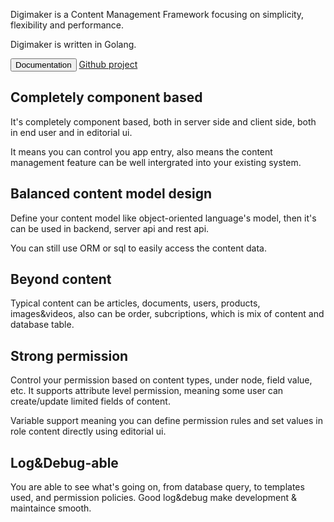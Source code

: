Digimaker is a Content Management Framework focusing on simplicity, flexibility and performance. 

Digimaker is written in Golang.

<a href="https://digimaker.org/doc"><button class="btn btn-primary">Documentation</button></a> <a href="https://github.com/digimakergo/digimaker">Github project</a>

## Completely component based
It's completely component based, both in server side and client side, both in end user and in editorial ui.

It means you can control you app entry, also means the content management feature can be well intergrated into your existing system.

## Balanced content model design
Define your content model like object-oriented language's model, then it's can be used in backend, server api and rest api.

You can still use ORM or sql to easily access the content data.

## Beyond content
Typical content can be articles, documents, users, products, images&videos, also can be order, subcriptions, which is mix of content and database table. 

## Strong permission
Control your permission based on content types, under node, field value, etc. It supports attribute level permission, meaning some user can create/update limited fields of content.

Variable support meaning you can define permission rules and set values in role content directly using editorial ui.

## Log&Debug-able
You are able to see what's going on, from database query, to templates used, and permission policies. Good log&debug make development & maintaince smooth.